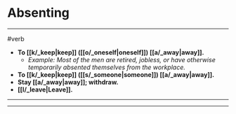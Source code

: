 # Absenting
---
#verb
- **To [[k/_keep|keep]] ([[o/_oneself|oneself]]) [[a/_away|away]].**
	- _Example: Most of the men are retired, jobless, or have otherwise temporarily absented themselves from the workplace._
- **To [[k/_keep|keep]] ([[s/_someone|someone]]) [[a/_away|away]].**
- **Stay [[a/_away|away]]; withdraw.**
- **[[l/_leave|Leave]].**
---
---
